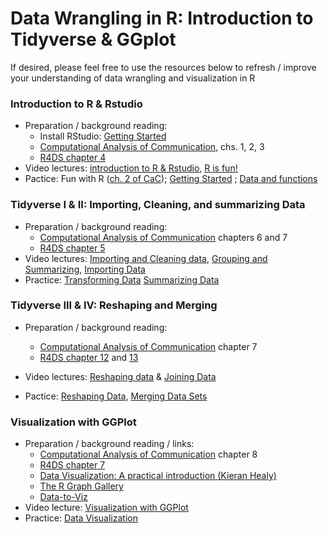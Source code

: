 # Data Wrangling in R: Introduction to Tidyverse & GGplot

If desired, please feel free to use the resources below to refresh / improve your understanding of data wrangling and visualization in R

### Introduction to R & Rstudio
  + Preparation / background reading: 
    + Install RStudio: [Getting Started](https://github.com/ccs-amsterdam/r-course-material/blob/master/tutorials/R_basics_1_getting_started.md)  
    + [Computational Analysis of Communication](http://cssbook.net/cssbook_draft.pdf), chs. 1, 2, 3 
    + [R4DS chapter 4](https://r4ds.had.co.nz/workflow-basics.html)
  + Video lectures: [introduction to R & Rstudio](https://www.youtube.com/watch?v=PVhZD5MINYM&list=PLjXODJ_lGN_V2ntvV2CN_GvzZ6Qm5km9L&index=1), [R is fun!](https://www.youtube.com/watch?v=eYCV8kIsgGs&list=PLjXODJ_lGN_V2ntvV2CN_GvzZ6Qm5km9L&index=2)
  + Pactice: Fun with R ([ch. 2 of CaC](http://cssbook.net/cssbook_draft.pdf)); [Getting Started](https://github.com/ccs-amsterdam/r-course-material/blob/master/tutorials/R_basics_1_getting_started.md) ; [Data and functions](https://github.com/ccs-amsterdam/r-course-material/blob/master/tutorials/R_basics_2_data_and_functions.md)

### Tidyverse I & II: Importing, Cleaning, and summarizing Data
  + Preparation / background reading: 
    + [Computational Analysis of Communication](http://cssbook.net/cssbook_draft.pdf) chapters 6 and 7
    + [R4DS chapter 5](https://r4ds.had.co.nz/transform.html)
  + Video lectures: [Importing and Cleaning data](https://www.youtube.com/watch?v=CATqkFiZljU&list=PLjXODJ_lGN_V2ntvV2CN_GvzZ6Qm5km9L&index=3), [Grouping and Summarizing](https://www.youtube.com/watch?v=lde7wLORQpo&list=PLjXODJ_lGN_V2ntvV2CN_GvzZ6Qm5km9L&index=4), [Importing Data](https://github.com/ccs-amsterdam/r-course-material/blob/master/tutorials/Gathering_data.md)
  + Practice: [Transforming Data](https://github.com/ccs-amsterdam/r-course-material/blob/master/tutorials/R-tidy-5-transformation.md) [Summarizing Data](https://github.com/ccs-amsterdam/r-course-material/blob/master/tutorials/R-tidy-5b-groupby.md)
  
### Tidyverse III & IV: Reshaping and Merging
  + Preparation / background reading: 
    + [Computational Analysis of Communication](http://cssbook.net/cssbook_draft.pdf) chapter 7
    + [R4DS chapter 12](https://r4ds.had.co.nz/tidy-data.html) and [13](https://r4ds.had.co.nz/relational-data.html)
  
  + Video lectures: [Reshaping data](https://www.youtube.com/watch?v=j4lZWJ3Osr8&list=PLjXODJ_lGN_V2ntvV2CN_GvzZ6Qm5km9L&index=5) & [Joining Data](https://www.youtube.com/watch?v=gg87Nv98VhQ&list=PLjXODJ_lGN_V2ntvV2CN_GvzZ6Qm5km9L&index=6)
  + Pactice: [Reshaping Data](https://github.com/ccs-amsterdam/r-course-material/blob/master/tutorials/r-tidy-12-reshaping.md), [Merging Data Sets](https://github.com/ccs-amsterdam/r-course-material/blob/master/tutorials/R-tidy-13a-joining.md)

### Visualization with GGPlot
  + Preparation / background reading / links: 
    + [Computational Analysis of Communication](http://cssbook.net/cssbook_draft.pdf) chapter 8
    + [R4DS chapter 7](https://r4ds.had.co.nz/exploratory-data-analysis.html)
    + [Data Visualization: A practical introduction (Kieran Healy)](https://socviz.co/)
    + [The R Graph Gallery](https://www.r-graph-gallery.com/)
    + [Data-to-Viz](https://www.data-to-viz.com/)
  + Video lecture: [Visualization with GGPlot](https://www.youtube.com/watch?v=wO5mrVaCB28&list=PLjXODJ_lGN_V2ntvV2CN_GvzZ6Qm5km9L&index=7)
  + Practice: [Data Visualization](https://github.com/ccs-amsterdam/r-course-material/blob/master/tutorials/r-tidy-3_7-visualization.md)
